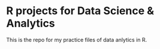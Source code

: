# R projects for Data Science & Analytics

This is the repo for my practice files of data anlytics in R.
